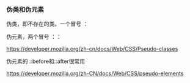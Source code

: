 ### 伪类和伪元素

伪类，即不存在的类。一个冒号  ：

伪元素，两个冒号 ：：

https://developer.mozilla.org/zh-cn/docs/Web/CSS/Pseudo-classes

伪元素的 ::before和::after很常用

https://developer.mozilla.org/zh-CN/docs/Web/CSS/pseudo-elements



